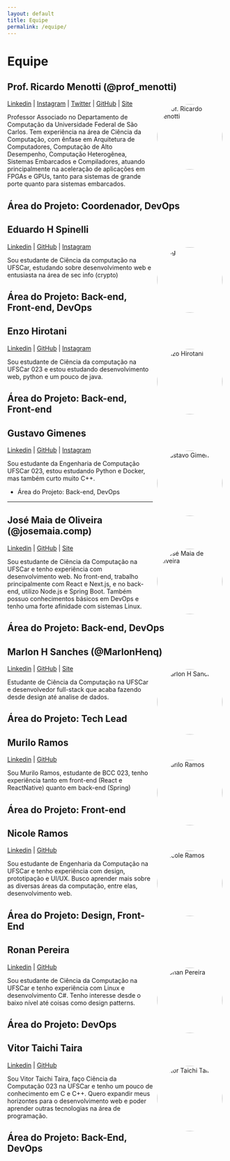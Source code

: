 ```yaml
---
layout: default
title: Equipe
permalink: /equipe/
---
```


<style>
.profile_pic {
    border-radius: 50%;
    width: 150px;
    height: 150px;
    float: right;
    margin: 10px;
}
</style>

# Equipe

## Prof. Ricardo Menotti (@prof_menotti)

<img src="https://github.com/menotti.png" alt="Prof. Ricardo Menotti" class="profile_pic">

[Linkedin](https://www.linkedin.com/in/ricardomenotti/) |
[Instagram](https://www.instagram.com/prof_menotti/) |
[Twitter](https://www.twitter.com/prof_menotti/) |
[GitHub](https://github.com/menotti) |
[Site](https://menotti.github.io)

Professor Associado no Departamento de Computação da Universidade Federal de São Carlos. Tem experiência na área de Ciência da Computação, com ênfase em Arquitetura de Computadores, Computação de Alto Desempenho, Computação Heterogênea, Sistemas Embarcados e Compiladores, atuando principalmente na aceleração de aplicações em FPGAs e GPUs, tanto para sistemas de grande porte quanto para sistemas embarcados.

Área do Projeto: Coordenador, DevOps
---

<!-- Em ordem alfabética -->
## Eduardo H Spinelli

<img src="https://github.com/Edu-Spinelli.png" alt="img" class="profile_pic">

[Linkedin](www.linkedin.com/in/eduardo-spinelli-a309011a1) |
[GitHub](https://github.com/Edu-Spinelli) |
[Instagram](https://www.instagram.com/edu_spinelli/) 

Sou estudante de Ciência da computação na UFSCar, estudando sobre desenvolvimento web e entusiasta na área de sec info (crypto)

Área do Projeto: Back-end, Front-end, DevOps
---

## Enzo Hirotani

<img src="https://github.com/EnzoHirotani.png" alt="Enzo Hirotani" class="profile_pic">

[Linkedin](https://www.linkedin.com/in/enzo-hirotani-730a74245/) |
[GitHub](https://github.com/EnzoHirotani) |
[Instagram](https://www.instagram.com/enzohirotani/) 

Sou estudante de Ciência da computação na UFSCar 023 e estou estudando desenvolvimento web, python e um pouco de java.

Área do Projeto: Back-end, Front-end
---

## Gustavo Gimenes

<img src="https://github.com/guugimeness.png" alt="Gustavo Gimenes" class="profile_pic">

[Linkedin](https://www.linkedin.com/in/gustavogimenes/) |
[GitHub](https://github.com/guugimeness) |
[Instagram](https://www.instagram.com/guu.gimeness/) 

Sou estudante da Engenharia de Computação UFSCar 023, estou estudando Python e Docker, mas também curto muito C++.

- Área do Projeto: Back-end, DevOps
---

## José Maia de Oliveira (@josemaia.comp)

<img src="https://github.com/decker12w.png" alt="José Maia de Oliveira" class="profile_pic">

[Linkedin](https://www.linkedin.com/in/jos%C3%A9-maia-1b28711b4/) |
[GitHub](https://github.com/decker12w) |
[Site](https://portifolio-next-dt46sml8y-decker12ws-projects.vercel.app/)

Sou estudante de Ciência da Computação na UFSCar e tenho experiência com desenvolvimento web. No front-end, trabalho principalmente com React e Next.js, e no back-end, utilizo Node.js e Spring Boot. Também possuo conhecimentos básicos em DevOps e tenho uma forte afinidade com sistemas Linux.

Área do Projeto: Back-end, DevOps
---

## Marlon H Sanches (@MarlonHenq)

<img src="https://github.com/MarlonHenq.png" alt="Marlon H Sanches" class="profile_pic">

[Linkedin](https://www.linkedin.com/in/marlonhenq/) |
[GitHub](https://github.com/MarlonHenq) |
[Site](https://marlonhenq.dev)

Estudante de Ciência da Computação na UFSCar e desenvolvedor full-stack que acaba fazendo desde design até analise de dados.

Área do Projeto: Tech Lead
---

## Murilo Ramos
<img src="https://github.com/MuriEdu.png" alt="Murilo Ramos" class="profile_pic">

[Linkedin](https://www.linkedin.com/in/muriedu) |
[GitHub](https://github.com/MuriEdu)

Sou Murilo Ramos, estudante de BCC 023, tenho experiência tanto em front-end (React e ReactNative) quanto em back-end (Spring)

Área do Projeto: Front-end
---

## Nicole Ramos

<img src="https://github.com/Ninn-up.png" alt="Nicole Ramos" class="profile_pic">

[Linkedin](www.linkedin.com/in/nicole-correa-ramos) |
[GitHub](https://github.com/Ninn-up)

Sou estudante de Engenharia da Computação na UFSCar e tenho experiência com design, prototipação e UI/UX. Busco aprender mais sobre as diversas áreas da computação, entre elas, desenvolvimento web.

Área do Projeto: Design, Front-End
---

## Ronan Pereira
<img src="https://media.licdn.com/dms/image/D4E03AQFw22wPH4Y0zw/profile-displayphoto-shrink_200_200/0/1713492101718?e=1720051200&v=beta&t=L5Sw4rre_3K_FjVzC8JYArLJjsnrikllYfnsGP7798A" alt="Ronan Pereira" class="profile_pic">

[Linkedin](www.linkedin.com/in/ronan-antonio-pereira-junior-92165b2b1) |
[GitHub](https://github.com/ronanpjr)


Sou estudante de Ciência da Computação na UFSCar e tenho experiência com Linux e desenvolvimento C#. Tenho interesse desde o baixo nível até coisas como design patterns.

Área do Projeto: DevOps
---

## Vitor Taichi Taira

<img src = "https://github.com/TaiFile.png" alt ="Vitor Taichi Taira" class= "profile_pic">

[Linkedin](https://www.linkedin.com/in/vitor-taichi-taira-02416b259/) |
[GitHub](https://github.com/TaiFile)

Sou Vitor Taichi Taira, faço Ciência da Computação 023 na UFSCar e tenho um pouco de conhecimento em C e C++. Quero expandir meus horizontes para o desenvolvimento web e poder aprender outras tecnologias na área de programação.

Área do Projeto: Back-End, DevOps
---
